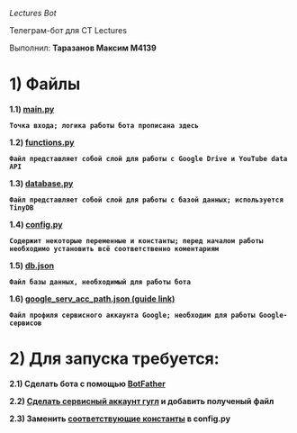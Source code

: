*Lectures Bot*

Телеграм-бот для CT Lectures

Выполнил: <b>Таразанов Максим М4139<b>

# 1) Файлы
1.1) [main.py](main.py)
    
    Точка входа; логика работы бота прописана здесь

1.2) [functions.py](functions.py)

    Файл представляет собой слой для работы с Google Drive и YouTube data API

1.3) [database.py](database.py)

    Файл представляет собой слой для работы с базой данных; используется TinyDB

1.4) [config.py](config.py)

    Содержит некоторые переменные и константы; перед началом работы необходимо установить всё соответственно коментариям

1.5) [db.json](db.json)
    
    Файл базы данных, необходимый для работы бота

1.6) [google_serv_acc_path.json (guide link)](https://cloud.google.com/iam/docs/service-account-overview)

    Файл профиля сервисного аккаунта Google; необходим для работы Google-сервисов

# 2) Для запуска требуется:

2.1) Сделать бота с помощью [BotFather](https://core.telegram.org/bots/tutorial)

2.2) [Сделать сервисный аккаунт гугл](https://cloud.google.com/iam/docs/service-account-overview) и добавить полученый файл

2.3) Заменить [соответствующие константы](config.py#L2) в config.py